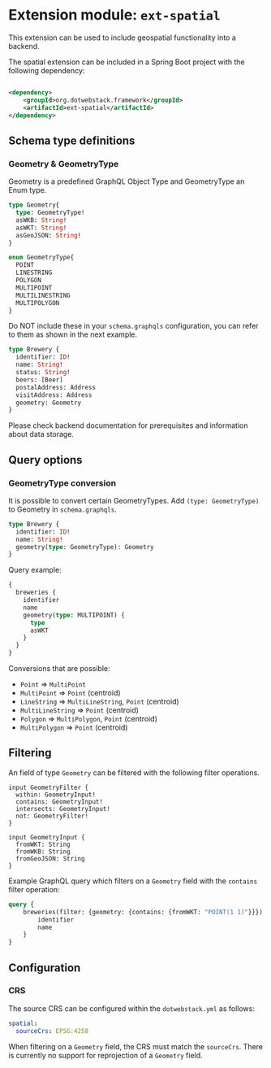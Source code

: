 # Extension module: `ext-spatial`

This extension can be used to include geospatial functionality into a backend.

The spatial extension can be included in a Spring Boot project with the following dependency:

```xml

<dependency>
    <groupId>org.dotwebstack.framework</groupId>
    <artifactId>ext-spatial</artifactId>
</dependency>
```

## Schema type definitions

### Geometry & GeometryType

Geometry is a predefined GraphQL Object Type and GeometryType an Enum type.

```graphql
type Geometry{
  type: GeometryType!
  asWKB: String!
  asWKT: String!
  asGeoJSON: String!
}

enum GeometryType{
  POINT
  LINESTRING
  POLYGON
  MULTIPOINT
  MULTILINESTRING
  MULTIPOLYGON
}
```

Do NOT include these in your `schema.graphqls` configuration, you can refer to them as shown in the next example.

```graphql
type Brewery {
  identifier: ID!
  name: String!
  status: String!
  beers: [Beer]
  postalAddress: Address
  visitAddress: Address
  geometry: Geometry
}
```

Please check backend documentation for prerequisites and information about data storage.

## Query options

### GeometryType conversion

It is possible to convert certain GeometryTypes. Add `(type: GeometryType)` to Geometry in `schema.graphqls`.

```graphql
type Brewery {
  identifier: ID!
  name: String!
  geometry(type: GeometryType): Geometry
}
```

Query example:

```graphql
{
  breweries {
    identifier
    name
    geometry(type: MULTIPOINT) {
      type
      asWKT
    }
  }
}
```

Conversions that are possible:

- `Point` => `MultiPoint`
- `MultiPoint` => `Point` (centroid)
- `LineString` => `MultiLineString`, `Point` (centroid)
- `MultiLineString` => `Point` (centroid)
- `Polygon` => `MultiPolygon`, `Point` (centroid)
- `MultiPolygon` => `Point` (centroid)

## Filtering

An field of type `Geometry` can be filtered with the following filter operations. 

```
input GeometryFilter {
  within: GeometryInput!
  contains: GeometryInput!
  intersects: GeometryInput!
  not: GeometryFilter!
}

input GeometryInput {
  fromWKT: String
  fromWKB: String
  fromGeoJSON: String
}
```

Example GraphQL query which filters on a `Geometry` field with the `contains` filter operation:

```graphql
query {
    breweries(filter: {geometry: {contains: {fromWKT: "POINT(1 1)"}}}) {
        identifier
        name
    }
}
```

## Configuration

### CRS

The source CRS can be configured within the `dotwebstack.yml` as follows:

```yaml
spatial:
  sourceCrs: EPSG:4258
```

When filtering on a `Geometry` field, the CRS must match the `sourceCrs`. There is currently no support for reprojection of a `Geometry` field.
